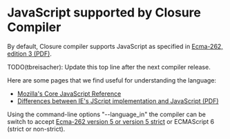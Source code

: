 # JavaScript supported by Closure Compiler

By default, Closure compiler supports JavaScript as specified in [Ecma-262, edition 3 (PDF)](http://www.ecma-international.org/publications/files/ECMA-ST-ARCH/ECMA-262,%203rd%20edition,%20December%201999.pdf).

TODO(tbreisacher): Update this top line after the next compiler release.

Here are some pages that we find useful for understanding the language:
- [Mozilla's Core JavaScript Reference](http://developer.mozilla.org/en/docs/Core_JavaScript_1.5_Reference)
- [Differences between IE's JScript implementation and JavaScript (PDF)](http://wiki.ecmascript.org/lib/exe/fetch.php?id=resources%3Aresources&cache=cache&media=resources:jscriptdeviationsfromes3.pdf)

Using the command-line options "--language_in" the compiler can be switch to accept  [Ecma-262 version 5 or version 5 strict](http://www.ecma-international.org/publications/standards/Ecma-262.htm) or ECMAScript 6 (strict or non-strict).